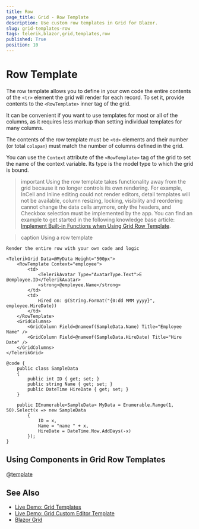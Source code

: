 ```yaml
---
title: Row
page_title: Grid - Row Template
description: Use custom row templates in Grid for Blazor.
slug: grid-templates-row
tags: telerik,blazor,grid,templates,row
published: True
position: 10
---
```


# Row Template

The row template allows you to define in your own code the entire contents of the `<tr>` element the grid will render for each record. To set it, provide contents to the `<RowTemplate>` inner tag of the grid.

It can be convenient if you want to use templates for most or all of the columns, as it requires less markup than setting individual templates for many columns.

The contents of the row template must be `<td>` elements and their number (or total `colspan`) must match the number of columns defined in the grid.

You can use the `Context` attribute of the `<RowTemplate>` tag of the grid to set the name of the context variable. Its type is the model type to which the grid is bound.

>important Using the row template takes functionality away from the grid because it no longer controls its own rendering. For example, InCell and Inline editing could not render editors, detail templates will not be available, column resizing, locking, visibility and reordering cannot change the data cells anymore, only the headers, and Checkbox selection must be implemented by the app. You can find an example to get started in the following knowledge base article: [Implement Built-in Functions when Using Grid Row Template](slug://grid-kb-row-template-simulate-built-in-functions).

>caption Using a row template

````RAZOR
Render the entire row with your own code and logic

<TelerikGrid Data=@MyData Height="500px">
	<RowTemplate Context="employee">
		<td>
			<TelerikAvatar Type="AvatarType.Text">E @employee.ID</TelerikAvatar>
			<strong>@employee.Name</strong>
		</td>
		<td>
			Hired on: @(String.Format("{0:dd MMM yyyy}", employee.HireDate))
		</td>
	</RowTemplate>
	<GridColumns>
		<GridColumn Field=@nameof(SampleData.Name) Title="Employee Name" />
		<GridColumn Field=@nameof(SampleData.HireDate) Title="Hire Date" />
	</GridColumns>
</TelerikGrid>

@code {
	public class SampleData
	{
		public int ID { get; set; }
		public string Name { get; set; }
		public DateTime HireDate { get; set; }
	}

	public IEnumerable<SampleData> MyData = Enumerable.Range(1, 50).Select(x => new SampleData
		{
			ID = x,
			Name = "name " + x,
			HireDate = DateTime.Now.AddDays(-x)
		});
}
````

## Using Components in Grid Row Templates

@[template](/_contentTemplates/grid/common-link.md#using-components-in-templates)

## See Also

 * [Live Demo: Grid Templates](https://demos.telerik.com/blazor-ui/grid/templates)
 * [Live Demo: Grid Custom Editor Template](https://demos.telerik.com/blazor-ui/grid/custom-editor)
 * [Blazor Grid](slug://grid-overview)

